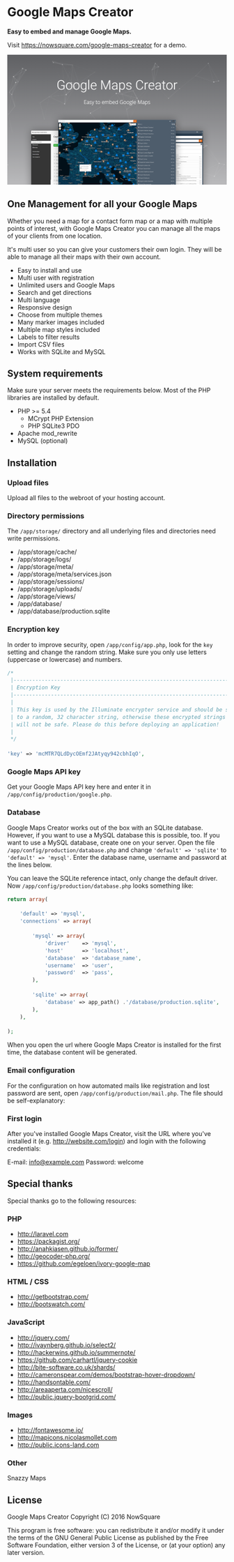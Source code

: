 # Google Maps Creator
**Easy to embed and manage Google Maps.**

Visit https://nowsquare.com/google-maps-creator for a demo.

![Google Maps Creator](visual-header.png)

## One Management for all your Google Maps

Whether you need a map for a contact form map or a map with multiple points of interest, with Google Maps Creator you can manage all the maps of your clients from one location.

It's multi user so you can give your customers their own login. They will be able to manage all their maps with their own account.

 - Easy to install and use
 - Multi user with registration
 - Unlimited users and Google Maps
 - Search and get directions
 - Multi language
 - Responsive design
 - Choose from multiple themes
 - Many marker images included
 - Multiple map styles included
 - Labels to filter results
 - Import CSV files
 - Works with SQLite and MySQL


## System requirements

Make sure your server meets the requirements below. Most of the PHP libraries are installed by default.

 - PHP >= 5.4
   - MCrypt PHP Extension
   - PHP SQLite3 PDO
 - Apache mod_rewrite
 - MySQL (optional)

## Installation

### Upload files

Upload all files to the webroot of your hosting account.

### Directory permissions

The `/app/storage/` directory and all underlying files and directories need write permissions.

 - /app/storage/cache/
 - /app/storage/logs/
 - /app/storage/meta/
 - /app/storage/meta/services.json
 - /app/storage/sessions/
 - /app/storage/uploads/
 - /app/storage/views/
 - /app/database/
 - /app/database/production.sqlite

### Encryption key
In order to improve security, open `/app/config/app.php`, look for the `key` setting and change the random string. Make sure you only use letters (uppercase or lowercase) and numbers.

```php
/*
 |--------------------------------------------------------------------------
 | Encryption Key
 |--------------------------------------------------------------------------
 |
 | This key is used by the Illuminate encrypter service and should be set
 | to a random, 32 character string, otherwise these encrypted strings
 | will not be safe. Please do this before deploying an application!
 |
 */

'key' => 'mcMTR7QLdDycOEmf2JAtyqy942cbhIqO',
```

### Google Maps API key

Get your Google Maps API key here and enter it in `/app/config/production/google.php`.

### Database

Google Maps Creator works out of the box with an SQLite database. However, if you want to use a MySQL database this is possible, too.
If you want to use a MySQL database, create one on your server. Open the file `/app/config/production/database.php` and change `'default' => 'sqlite'` to `'default' => 'mysql'`. Enter the database name, username and password at the lines below.

You can leave the SQLite reference intact, only change the default driver. Now `/app/config/production/database.php` looks something like:

```php
return array(

	'default' => 'mysql',
	'connections' => array(

		'mysql' => array(
			'driver'    => 'mysql',
			'host'      => 'localhost',
			'database'  => 'database_name',
			'username'  => 'user',
			'password'  => 'pass',
		),

		'sqlite' => array(
			'database' => app_path() .'/database/production.sqlite',
		),
	),

);
```

When you open the url where Google Maps Creator is installed for the first time, the database content will be generated.

### Email configuration

For the configuration on how automated mails like registration and lost password are sent, open `/app/config/production/mail.php`. The file should be self-explanatory:

### First login

After you've installed Google Maps Creator, visit the URL where you've installed it (e.g. http://website.com/login) and login with the following credentials:

E-mail: info@example.com
Password: welcome

## Special thanks
Special thanks go to the following resources:

### PHP

 - http://laravel.com
 - https://packagist.org/
 - http://anahkiasen.github.io/former/
 - http://geocoder-php.org/
 - https://github.com/egeloen/ivory-google-map

### HTML / CSS

 - http://getbootstrap.com/
 - http://bootswatch.com/

### JavaScript

 - http://jquery.com/
 - http://ivaynberg.github.io/select2/
 - http://hackerwins.github.io/summernote/
 - https://github.com/carhartl/jquery-cookie
 - http://bite-software.co.uk/shards/
 - http://cameronspear.com/demos/bootstrap-hover-dropdown/
 - http://handsontable.com/
 - http://areaaperta.com/nicescroll/
 - http://public.jquery-bootgrid.com/

### Images

 - http://fontawesome.io/
 - http://mapicons.nicolasmollet.com
 - http://public.icons-land.com

### Other

Snazzy Maps

## License
Google Maps Creator
Copyright (C) 2016 NowSquare

This program is free software: you can redistribute it and/or modify
it under the terms of the GNU General Public License as published by
the Free Software Foundation, either version 3 of the License, or
(at your option) any later version.